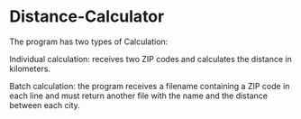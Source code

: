 # Distance-Calculator

 The program has two types of Calculation: 
 
 Individual calculation: receives two ZIP codes and calculates the distance in kilometers. 
 
 Batch calculation: the program receives a filename containing a ZIP code in each line and must return another file with the name and the distance between each city.
